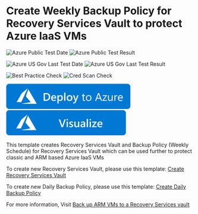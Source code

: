 # Create Weekly Backup Policy for Recovery Services Vault to protect Azure IaaS VMs

![Azure Public Test Date](https://azurequickstartsservice.blob.core.windows.net/badges/101-recovery-services-weekly-backup-policy-create/PublicLastTestDate.svg)
![Azure Public Test Result](https://azurequickstartsservice.blob.core.windows.net/badges/101-recovery-services-weekly-backup-policy-create/PublicDeployment.svg)

![Azure US Gov Last Test Date](https://azurequickstartsservice.blob.core.windows.net/badges/101-recovery-services-weekly-backup-policy-create/FairfaxLastTestDate.svg)
![Azure US Gov Last Test Result](https://azurequickstartsservice.blob.core.windows.net/badges/101-recovery-services-weekly-backup-policy-create/FairfaxDeployment.svg)

![Best Practice Check](https://azurequickstartsservice.blob.core.windows.net/badges/101-recovery-services-weekly-backup-policy-create/BestPracticeResult.svg)
![Cred Scan Check](https://azurequickstartsservice.blob.core.windows.net/badges/101-recovery-services-weekly-backup-policy-create/CredScanResult.svg)

[![Deploy To Azure](https://raw.githubusercontent.com/Azure/azure-quickstart-templates/master/1-CONTRIBUTION-GUIDE/images/deploytoazure.svg?sanitize=true)](https://portal.azure.com/#create/Microsoft.Template/uri/https%3A%2F%2Fraw.githubusercontent.com%2FAzure%2Fazure-quickstart-templates%2Fmaster%2F101-recovery-services-weekly-backup-policy-create%2Fazuredeploy.json)  [![Visualize](https://raw.githubusercontent.com/Azure/azure-quickstart-templates/master/1-CONTRIBUTION-GUIDE/images/visualizebutton.svg?sanitize=true)](http://armviz.io/#/?load=https%3A%2F%2Fraw.githubusercontent.com%2FAzure%2Fazure-quickstart-templates%2Fmaster%2F101-recovery-services-weekly-backup-policy-create%2Fazuredeploy.json)

This template creates Recovery Services Vault and Backup Policy (Weekly Schedule) for Recovery Services Vault which can be used further to protect classic and ARM based Azure IaaS VMs

To create new Recovery Services Vault, please use this template: [Create Recovery Services Vault](https://github.com/Azure/azure-quickstart-templates/tree/master/101-recovery-services-vault-create)

To create new Daily Backup Policy, please use this template: [Create Daily Backup Policy](https://github.com/Azure/azure-quickstart-templates/tree/master/101-recovery-services-daily-backup-policy-create)

For more information, Visit [Back up ARM VMs to a Recovery Services vault](https://azure.microsoft.com/en-us/documentation/articles/backup-azure-vms-first-look-arm/)



